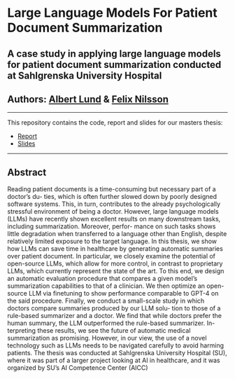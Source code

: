 # Large Language Models For Patient Document Summarization

##  A case study in applying large language models for patient document summarization conducted at Sahlgrenska University Hospital

## Authors: [Albert Lund](https://github.com/Alburrito18/) & [Felix Nilsson](https://github.com/Felix-Nilsson)

---
This repository contains the code, report and slides for our masters thesis:

* [Report](Masters_Thesis.pdf)
* [Slides](slides.pdf)

--- 
## Abstract

Reading patient documents is a time-consuming but necessary part of a doctor’s du-
ties, which is often further slowed down by poorly designed software systems. This,
in turn, contributes to the already psychologically stressful environment of being
a doctor. However, large language models (LLMs) have recently shown excellent
results on many downstream tasks, including summarization. Moreover, perfor-
mance on such tasks shows little degradation when transferred to a language other
than English, despite relatively limited exposure to the target language. In this
thesis, we show how LLMs can save time in healthcare by generating automatic
summaries over patient document. In particular, we closely examine the potential
of open-source LLMs, which allow for more control, in contrast to proprietary LLMs,
which currently represent the state of the art. To this end, we design an automatic
evaluation procedure that compares a given model’s summarization capabilities to
that of a clinician. We then optimize an open-source LLM via finetuning to show
performance comparable to GPT-4 on the said procedure. Finally, we conduct a
small-scale study in which doctors compare summaries produced by our LLM solu-
tion to those of a rule-based summarizer and a doctor. We find that while doctors
prefer the human summary, the LLM outperformed the rule-based summarizer. In-
terpreting these results, we see the future of automatic medical summarization as
promising. However, in our view, the use of a novel technology such as LLMs needs
to be navigated carefully to avoid harming patients. The thesis was conducted at
Sahlgrenska University Hospital (SU), where it was part of a larger project looking
at AI in healthcare, and it was organized by SU’s AI Competence Center (AICC)